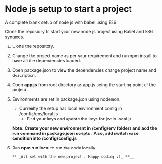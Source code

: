 # Node js setup to start a project

A complete blank setup of node js with babel using ES6

Clone the reposiory to start your new node js project using Babel and ES6 syntaxes.

1. Clone the repository.

2. Change the project name as per your requirement and run npm install to have all the dependencies loaded.

3. Open package.json to view the dependencies change project name and description.

4. Open **app.js** from root directory as app.js being the starting point of the project.

5. Environments are set in package.json using nodemon. 
    - Currenlty the setup has local environment config in /config/env/local.js
        - Find your keys and update the keys for jwt in local.js.

     **Note: Create your new environment in /config/env folders and add the run command in package.json scripts . Also, add switch case condition into /config/config.js**

6. Run **npm run local** to run the code locally .

       ** _All set with the new project . Happy coding :)_ **__
